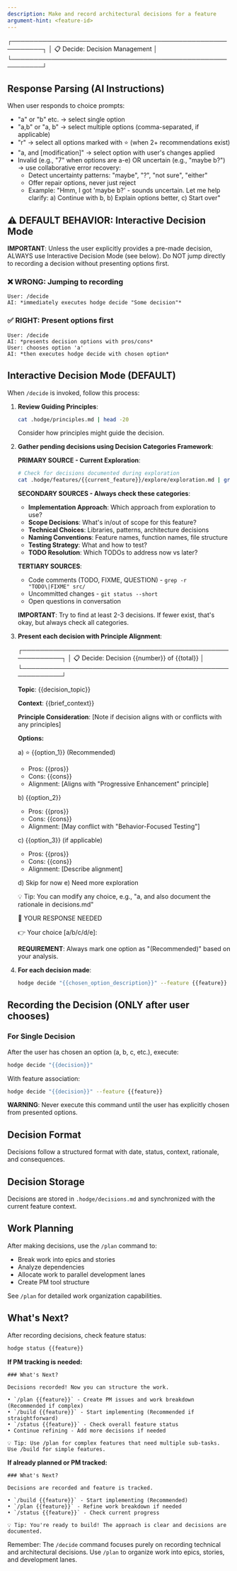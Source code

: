 ```yaml
---
description: Make and record architectural decisions for a feature
argument-hint: <feature-id>
---
```


┌─────────────────────────────────────────────────────────┐
│ 📋 Decide: Decision Management                          │
└─────────────────────────────────────────────────────────┘

## Response Parsing (AI Instructions)

When user responds to choice prompts:
- "a" or "b" etc. → select single option
- "a,b" or "a, b" → select multiple options (comma-separated, if applicable)
- "r" → select all options marked with ⭐ (when 2+ recommendations exist)
- "a, and [modification]" → select option with user's changes applied
- Invalid (e.g., "7" when options are a-e) OR uncertain (e.g., "maybe b?") → use collaborative error recovery:
  - Detect uncertainty patterns: "maybe", "?", "not sure", "either"
  - Offer repair options, never just reject
  - Example: "Hmm, I got 'maybe b?' - sounds uncertain. Let me help clarify: a) Continue with b, b) Explain options better, c) Start over"

## ⚠️ DEFAULT BEHAVIOR: Interactive Decision Mode

**IMPORTANT**: Unless the user explicitly provides a pre-made decision, ALWAYS use Interactive Decision Mode (see below). Do NOT jump directly to recording a decision without presenting options first.

### ❌ WRONG: Jumping to recording
```
User: /decide
AI: *immediately executes hodge decide "Some decision"*
```

### ✅ RIGHT: Present options first
```
User: /decide
AI: *presents decision options with pros/cons*
User: chooses option 'a'
AI: *then executes hodge decide with chosen option*
```

## Interactive Decision Mode (DEFAULT)
When `/decide` is invoked, follow this process:

1. **Review Guiding Principles**:
   ```bash
   cat .hodge/principles.md | head -20
   ```
   Consider how principles might guide the decision.

2. **Gather pending decisions using Decision Categories Framework**:

   **PRIMARY SOURCE - Current Exploration**:
   ```bash
   # Check for decisions documented during exploration
   cat .hodge/features/{{current_feature}}/explore/exploration.md | grep -A 5 "Decisions Needed"
   ```

   **SECONDARY SOURCES - Always check these categories**:
   - **Implementation Approach**: Which approach from exploration to use?
   - **Scope Decisions**: What's in/out of scope for this feature?
   - **Technical Choices**: Libraries, patterns, architecture decisions
   - **Naming Conventions**: Feature names, function names, file structure
   - **Testing Strategy**: What and how to test?
   - **TODO Resolution**: Which TODOs to address now vs later?

   **TERTIARY SOURCES**:
   - Code comments (TODO, FIXME, QUESTION) - `grep -r "TODO\|FIXME" src/`
   - Uncommitted changes - `git status --short`
   - Open questions in conversation

   **IMPORTANT**: Try to find at least 2-3 decisions. If fewer exist, that's okay, but always check all categories.

3. **Present each decision with Principle Alignment**:

   ┌─────────────────────────────────────────────────────────┐
   │ 📋 Decide: Decision {{number}} of {{total}}             │
   └─────────────────────────────────────────────────────────┘

   **Topic**: {{decision_topic}}

   **Context**: {{brief_context}}

   **Principle Consideration**:
   [Note if decision aligns with or conflicts with any principles]

   **Options:**

   a) ⭐ {{option_1}} (Recommended)
      - Pros: {{pros}}
      - Cons: {{cons}}
      - Alignment: [Aligns with "Progressive Enhancement" principle]

   b) {{option_2}}
      - Pros: {{pros}}
      - Cons: {{cons}}
      - Alignment: [May conflict with "Behavior-Focused Testing"]

   c) {{option_3}} (if applicable)
      - Pros: {{pros}}
      - Cons: {{cons}}
      - Alignment: [Describe alignment]

   d) Skip for now
   e) Need more exploration

   💡 Tip: You can modify any choice, e.g., "a, and also document the rationale in decisions.md"

   🔔 YOUR RESPONSE NEEDED

   👉 Your choice [a/b/c/d/e]:

   **REQUIREMENT**: Always mark one option as "(Recommended)" based on your analysis.

4. **For each decision made**:
   ```bash
   hodge decide "{{chosen_option_description}}" --feature {{feature}}
   ```

## Recording the Decision (ONLY after user chooses)

### For Single Decision
After the user has chosen an option (a, b, c, etc.), execute:
```bash
hodge decide "{{decision}}"
```

With feature association:
```bash
hodge decide "{{decision}}" --feature {{feature}}
```

**WARNING**: Never execute this command until the user has explicitly chosen from presented options.

## Decision Format
Decisions follow a structured format with date, status, context, rationale, and consequences.

## Decision Storage
Decisions are stored in `.hodge/decisions.md` and synchronized with the current feature context.

## Work Planning
After making decisions, use the `/plan` command to:
- Break work into epics and stories
- Analyze dependencies
- Allocate work to parallel development lanes
- Create PM tool structure

See `/plan` for detailed work organization capabilities.

## What's Next?

After recording decisions, check feature status:

```bash
hodge status {{feature}}
```

**If PM tracking is needed:**
```
### What's Next?

Decisions recorded! Now you can structure the work.

• `/plan {{feature}}` - Create PM issues and work breakdown (Recommended if complex)
• `/build {{feature}}` - Start implementing (Recommended if straightforward)
• `/status {{feature}}` - Check overall feature status
• Continue refining - Add more decisions if needed

💡 Tip: Use /plan for complex features that need multiple sub-tasks. Use /build for simple features.
```

**If already planned or PM tracked:**
```
### What's Next?

Decisions are recorded and feature is tracked.

• `/build {{feature}}` - Start implementing (Recommended)
• `/plan {{feature}}` - Refine work breakdown if needed
• `/status {{feature}}` - Check current progress

💡 Tip: You're ready to build! The approach is clear and decisions are documented.
```

Remember: The `/decide` command focuses purely on recording technical and architectural decisions. Use `/plan` to organize work into epics, stories, and development lanes.
